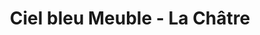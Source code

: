 ---
title: "Ciel bleu Meuble - La Châtre"
url: /la-chatre/ciel-bleu-meuble-la-chatre/
shop: à faire soi-même
---
